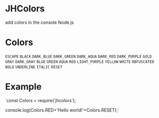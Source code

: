 # JHColors
add colors in the console Node.js

# Colors 

`ESCAPE`
`BLACK`
`DARK_BLUE`
`DARK_GREEN`
`DARK_AQUA`
`DARK_RED`
`DARK_PURPLE`
`GOLD`
`GRAY`
`DARK_GRAY`
`BLUE`
`GREEN`
`AQUA`
`RED`
`LIGHT_PURPLE`
`YELLOW`
`WHITE`
`OBFUSCATED`
`BOLD`
`UNDERLINE`
`ITALIC`
`RESET`
# Example

`const Colors = require('jhcolors');

console.log(Colors.RED+'Hello world!'+Colors.RESET);`
